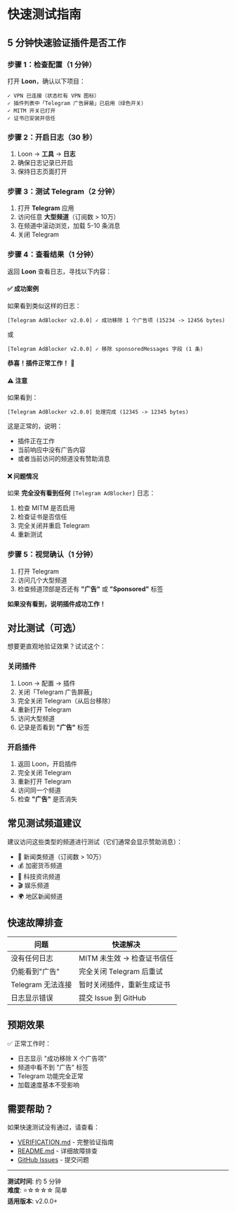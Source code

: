 # 快速测试指南

## 5 分钟快速验证插件是否工作

### 步骤 1：检查配置（1 分钟）

打开 **Loon**，确认以下项目：

```
✓ VPN 已连接（状态栏有 VPN 图标）
✓ 插件列表中「Telegram 广告屏蔽」已启用（绿色开关）
✓ MITM 开关已打开
✓ 证书已安装并信任
```

### 步骤 2：开启日志（30 秒）

1. Loon → **工具** → **日志**
2. 确保日志记录已开启
3. 保持日志页面打开

### 步骤 3：测试 Telegram（2 分钟）

1. 打开 **Telegram** 应用
2. 访问任意 **大型频道**（订阅数 > 10万）
3. 在频道中滚动浏览，加载 5-10 条消息
4. 关闭 Telegram

### 步骤 4：查看结果（1 分钟）

返回 **Loon** 查看日志，寻找以下内容：

#### ✅ 成功案例

如果看到类似这样的日志：

```
[Telegram AdBlocker v2.0.0] ✓ 成功移除 1 个广告项 (15234 -> 12456 bytes)
```

或

```
[Telegram AdBlocker v2.0.0] ✓ 移除 sponsoredMessages 字段 (1 条)
```

**恭喜！插件正常工作！** 🎉

#### ⚠️ 注意

如果看到：

```
[Telegram AdBlocker v2.0.0] 处理完成 (12345 -> 12345 bytes)
```

这是正常的，说明：
- 插件正在工作
- 当前响应中没有广告内容
- 或者当前访问的频道没有赞助消息

#### ❌ 问题情况

如果 **完全没有看到任何** `[Telegram AdBlocker]` 日志：

1. 检查 MITM 是否启用
2. 检查证书是否信任
3. 完全关闭并重启 Telegram
4. 重新测试

### 步骤 5：视觉确认（1 分钟）

1. 打开 Telegram
2. 访问几个大型频道
3. 检查频道顶部是否还有 **"广告"** 或 **"Sponsored"** 标签

**如果没有看到，说明插件成功工作！**

## 对比测试（可选）

想要更直观地验证效果？试试这个：

### 关闭插件

1. Loon → 配置 → 插件
2. 关闭「Telegram 广告屏蔽」
3. 完全关闭 Telegram（从后台移除）
4. 重新打开 Telegram
5. 访问大型频道
6. 记录是否看到 **"广告"** 标签

### 开启插件

1. 返回 Loon，开启插件
2. 完全关闭 Telegram
3. 重新打开 Telegram
4. 访问同一个频道
5. 检查 **"广告"** 是否消失

## 常见测试频道建议

建议访问这些类型的频道进行测试（它们通常会显示赞助消息）：

- 📰 新闻类频道（订阅数 > 10万）
- 💰 加密货币频道
- 📱 科技资讯频道
- 🎬 娱乐频道
- 🌍 地区新闻频道

## 快速故障排查

| 问题 | 快速解决 |
|------|---------|
| 没有任何日志 | MITM 未生效 → 检查证书信任 |
| 仍能看到"广告" | 完全关闭 Telegram 后重试 |
| Telegram 无法连接 | 暂时关闭插件，重新生成证书 |
| 日志显示错误 | 提交 Issue 到 GitHub |

## 预期效果

✅ 正常工作时：
- 日志显示 "成功移除 X 个广告项"
- 频道中看不到 "广告" 标签
- Telegram 功能完全正常
- 加载速度基本不受影响

## 需要帮助？

如果快速测试没有通过，请查看：
- [VERIFICATION.md](VERIFICATION.md) - 完整验证指南
- [README.md](README.md) - 详细故障排查
- [GitHub Issues](https://github.com/g1z2f/loon-telegram-adblocker-/issues) - 提交问题

---

**测试时间**: 约 5 分钟  
**难度**: ⭐☆☆☆☆ 简单  
**适用版本**: v2.0.0+
